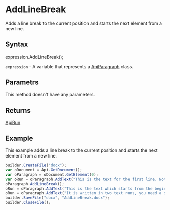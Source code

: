 # AddLineBreak

Adds a line break to the current position and starts the next element from a new line.

## Syntax

expression.AddLineBreak();

`expression` - A variable that represents a [ApiParagraph](../ApiParagraph.md) class.

## Parametrs

This method doesn't have any parameters.

## Returns

[ApiRun](../../ApiRun/ApiRun.md)

## Example

This example adds a line break to the current position and starts the next element from a new line.

```javascript
builder.CreateFile("docx");
var oDocument = Api.GetDocument();
var oParagraph = oDocument.GetElement(0);
var oRun = oParagraph.AddText("This is the text for the first line. Nothing special.");
oParagraph.AddLineBreak();
oRun = oParagraph.AddText("This is the text which starts from the beginning of the second line. ");
oRun = oParagraph.AddText("It is written in two text runs, you need a space at the end of the first run sentence to separate them.");
builder.SaveFile("docx", "AddLineBreak.docx");
builder.CloseFile();
```